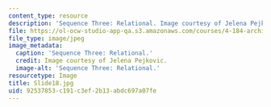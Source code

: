 ```yaml
---
content_type: resource
description: 'Sequence Three: Relational. Image courtesy of Jelena Pejkovic.'
file: https://ol-ocw-studio-app-qa.s3.amazonaws.com/courses/4-184-architectural-design-workshop-collage-method-and-form-spring-2004/92537853c191c3ef2b13abdc697a07fe_Slide18.jpg
file_type: image/jpeg
image_metadata:
  caption: 'Sequence Three: Relational.'
  credit: Image courtesy of Jelena Pejkovic.
  image-alt: 'Sequence Three: Relational.'
resourcetype: Image
title: Slide18.jpg
uid: 92537853-c191-c3ef-2b13-abdc697a07fe
---
```


